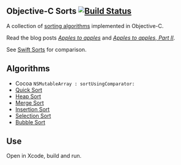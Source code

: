 ## Objective-C Sorts [![Build Status](https://secure.travis-ci.org/jessesquires/objc-sorts.svg)](http://travis-ci.org/jessesquires/objc-sorts)

A collection of [sorting algorithms](http://xkcd.com/1185/) implemented in Objective-C.

Read the blog posts [*Apples to apples*](http://www.jessesquires.com/apples-to-apples/) and [*Apples to apples, Part II*](http://www.jessesquires.com/apples-to-apples-part-two/).
 
See [Swift Sorts](https://github.com/jessesquires/swift-sorts) for comparison.

## Algorithms

* Cocoa `NSMutableArray : sortUsingComparator:`
* [Quick Sort](http://en.wikipedia.org/wiki/Quicksort)
* [Heap Sort](http://en.wikipedia.org/wiki/Heapsort)
* [Merge Sort](http://en.wikipedia.org/wiki/Merge_sort)
* [Insertion Sort](http://en.wikipedia.org/wiki/Insertion_sort)
* [Selection Sort](http://en.wikipedia.org/wiki/Selection_sort)
* [Bubble Sort](http://en.wikipedia.org/wiki/Bubble_sort)

## Use

Open in Xcode, build and run.
